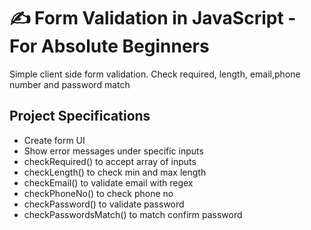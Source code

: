 # ✍️ Form Validation in JavaScript - For Absolute Beginners

Simple client side form validation. Check required, length, email,phone number and password match

## Project Specifications

- Create form UI
- Show error messages under specific inputs
- checkRequired() to accept array of inputs
- checkLength() to check min and max length
- checkEmail() to validate email with regex
- checkPhoneNo() to check phone no
- checkPassword() to validate password
- checkPasswordsMatch() to match confirm password


